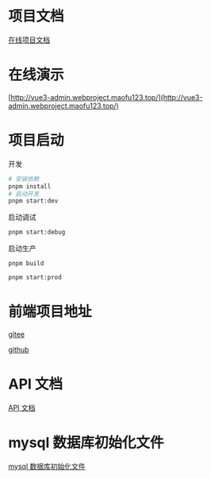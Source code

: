 # 项目文档

[在线项目文档](https://www.yuque.com/maofu-rzqcp/snisqw/ifkd4gk7g9pby97w)

# 在线演示

[http://vue3-admin.webproject.maofu123.top/](http://vue3-admin.webproject.maofu123.top/)

# 项目启动

开发

```bash
# 安装依赖
pnpm install
# 启动开发
pnpm start:dev
```

启动调试

```bash
pnpm start:debug
```

启动生产

```
pnpm build
```

```bash
pnpm start:prod
```

# 前端项目地址
[gitee](https://gitee.com/tmaofu/back_office_management)

[github](https://github.com/Tmaof/vue3-admin-template-combined-api)

# API 文档

[API 文档](https://apifox.com/apidoc/shared-9d9c1036-1a01-4fb7-98e2-997067e2a0cf/252247373e0)

# mysql 数据库初始化文件

[mysql 数据库初始化文件](https://www.yuque.com/maofu-rzqcp/snisqw/unysilrmq43ycwkc)
